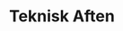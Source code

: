 ---
title: "Teknisk Aften"
project_id: 
date: 
conference_id: ""
presenters:
   - peter_bandettini
summary: "Teknisk Aften, Oslo Norway"
file: /assets/presentations/
filename: 
layout: presentation
---